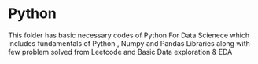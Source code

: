 # Python

This folder has basic necessary codes of Python For Data Scienece which includes fundamentals of Python , Numpy and Pandas Libraries along with few problem solved from Leetcode and Basic Data exploration & EDA
 
